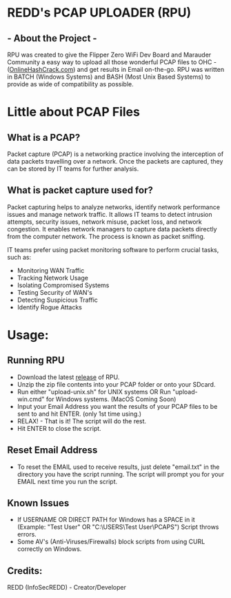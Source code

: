 # REDD's PCAP UPLOADER (RPU)

## - About the Project -
RPU was created to give the Flipper Zero WiFi Dev Board and Marauder Community a easy way to upload all those wonderful 
PCAP files to OHC - ([OnlineHashCrack.com](https://OnlineHashCrack.com)) and get results in Email on-the-go. RPU was written in BATCH (Windows 
Systems) and BASH (Most Unix Based Systems) to provide as wide of compatibility as possible.


# Little about PCAP Files

## What is a PCAP?
Packet capture (PCAP) is a networking practice involving the interception of data packets travelling over a network. 
Once the packets are captured, they can be stored by IT teams for further analysis.

## What is packet capture used for?
Packet capturing helps to analyze networks, identify network performance issues and manage network traffic. It allows 
IT teams to detect intrusion attempts, security issues, network misuse, packet loss, and network congestion. It enables
network managers to capture data packets directly from the computer network. The process is known as packet sniffing.

IT teams prefer using packet monitoring software to perform crucial tasks, such as:
* Monitoring WAN Traffic
* Tracking Network Usage
* Isolating Compromised Systems
* Testing Security of WAN's
* Detecting Suspicious Traffic
* Identify Rogue Attacks

# Usage:
## Running RPU
- Download the latest [release](https://github.com/InfoSecREDD/REDDs-PCAP-Uploader/releases) of RPU.
- Unzip the zip file contents into your PCAP folder or onto your SDcard.
- Run either "upload-unix.sh" for UNIX systems OR Run "upload-win.cmd" for Windows systems. (MacOS Coming Soon)
- Input your Email Address you want the results of your PCAP files to be sent to and hit ENTER. (only 1st time using.)
- RELAX! - That is it! The script will do the rest.
- Hit ENTER to close the script.

## Reset Email Address
- To reset the EMAIL used to receive results, just delete "email.txt" in the directory you have the script running. The script will prompt you for your EMAIL next time you run the script.


## Known Issues
- If USERNAME OR DIRECT PATH for Windows has a SPACE in it (Example: "Test User" OR "C:\USERS\Test User\PCAPS") Script throws errors.
- Some AV's (Anti-Viruses/Firewalls) block scripts from using CURL correctly on Windows.


## Credits:
REDD (InfoSecREDD) - Creator/Developer
